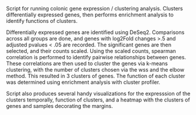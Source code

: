 Script for running colonic gene expression / clustering analysis. Clusters differentially expressed genes, then performs enrichment analysis to identify functions of clusters. 

Differentially expressed genes are identified using DeSeq2. Comparisons across all groups are done, and genes with log2Fold changes >.5 and adjusted pvalues < .05 are recorded. The significant genes are then selected, and their counts scaled. Using the scaled counts, spearman correlation is performed to identify pairwise relationships between genes. These correlations are then used to cluster the genes via k-means clustering, with the number of clusters chosen via the wss and the elbow method. This resulted in 3 clusters of genes. The function of each cluster was determined using enrichment analysis with cluster profiler. 

Script also produces several handy visualizations for the expresssion of the clusters temporally, function of clusters, and a heatmap with the clusters of genes and samples decorating the margins. 
